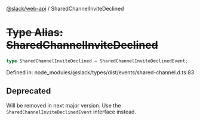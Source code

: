 [@slack/web-api](../index.md) / SharedChannelInviteDeclined

# ~~Type Alias: SharedChannelInviteDeclined~~

```ts
type SharedChannelInviteDeclined = SharedChannelInviteDeclinedEvent;
```

Defined in: node\_modules/@slack/types/dist/events/shared-channel.d.ts:83

## Deprecated

Will be removed in next major version. Use the `SharedChannelInviteDeclinedEvent` interface instead.
